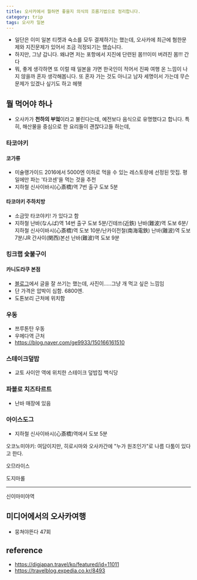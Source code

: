 ```yaml
---
title: 오사카에서 뭘하면 좋을지 의식의 흐름기법으로 정리합니다.
category: trip
tags: 오사카 일본
---
```


- 일단은 이미 일본 티켓과 숙소를 모두 결제하기는 했는데, 오사카에 최근에 혐한문제와 지진문제가 있어서 조금 걱정되기는 했습니다. 
- 하지만, 그냥 갑니다. 왜냐면 저는 포항에서 지진에 단련된 몸!!!이미 버려진 몸!!! 간다
- 뭐, 좋게 생각하면 또 이럴 때 일본을 가면 한국인이 적어서 진짜 여행 온 느낌이 나지 않을까 혼자 생각해봅니다. 또 혼자 가는 것도 아니고 남자 세명이서 가는데 무슨 문제가 있겠나 싶기도 하고 헤헷

## 뭘 먹어야 하나

- 오사카가 **천하의 부엌**이라고 불린다는데, 예전보다 음식으로 유명했다고 합니다. 특히, 해산물을 중심으로 한 요리들이 괜찮다고들 하는데, 


### 타코야키 

#### 코가류 

- 미슐랭가이드 2016에서 5000엔 이하로 먹을 수 있는 레스토랑에 선정된 맛집. 평일에만 파는 '타코센'을 먹는 것을 추천 
- 지하철 신사이바시(心斎橋)역 7번 출구 도보 5분

#### 타코야키 주하치방 

- 소금맛 타코야키! 가 있다고 함 
- 지하철 난바(なんば)역 14번 출구 도보 5분/긴테쓰(近鉄) 난바(難波)역 도보 6분/지하철 신사이바시(心斎橋)역 도보 10분/난카이전철(南海電鉄) 난바(難波)역 도보 7분/JR 간사이(関西)본선 난바(難波)역 도보 9분

### 킹크랩 숯불구이 

#### 카니도라쿠 본점 

- [블로그](http://blog.naver.com/PostView.nhn?blogId=ge9933&logNo=150167114239)에서 글을 잘 쓰기는 했는데, 사진이.....그냥 개 먹고 싶은 느낌임
- 단 가격은 압박이 심함. 6800엔. 
- 도톤보리 근처에 위치함 


### 우동

- 쯔루톤탄 우동
- 우메다역 근처 
- <https://blog.naver.com/ge9933/150166161510>

### 스테이크덮밥

- 교토 사이안 역에 위치한 스테이크 덮밥집 백식당

### 파블로 치즈타르트 

- 난바 매장에 있음 

### 아이스도그

- 지하철 신사이바시(心斎橋)역에서 도보 5분

오코노미야키: 여담이지만, 히로시마와 오사카간에 "누가 원조인가"로 나름 다툼이 있다고 한다. 

오므라이스

도지마롤

---

신이마미야역


## 미디어에서의 오사카여행

- 뭉쳐야뜬다 47회 



## reference 

- <https://digjapan.travel/ko/featured/id=11011>
- <https://travelblog.expedia.co.kr/8493>